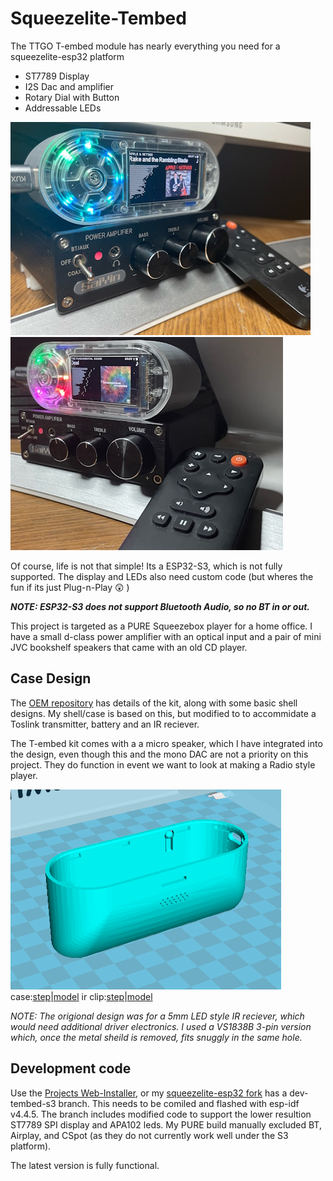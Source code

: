 # Squeezelite-Tembed

The TTGO T-embed module has nearly everything you need for a squeezelite-esp32 platform
- ST7789 Display
- I2S Dac and amplifier
- Rotary Dial with Button
- Addressable LEDs

![Squeexelite-Tembed](tembed1.jpg)![Squeexelite-Tembed](tembed2.jpg)

Of course, life is not that simple!  Its a ESP32-S3, which is not fully supported. The display and LEDs also need custom code (but wheres the fun if its just Plug-n-Play 😲 ) 

**_NOTE: ESP32-S3 does not support Bluetooth Audio, so no BT in or out._**

This project is targeted as a PURE Squeezebox player for a home office.  I have a small d-class power amplifier with an optical input and a pair of mini JVC bookshelf speakers that came with an old CD player.

## Case Design
The [OEM repository](https://github.com/Xinyuan-LilyGO/T-Embed/tree/main) has details of the kit, along with some basic shell designs.  My shell/case is based on this, but modified to to accommidate a Toslink transmitter, battery and an IR reciever.

The T-embed kit comes with a a micro speaker, which I have integrated into the design, even though this and the mono DAC are not a priority on this project.  They do function in event we want to look at making a Radio style player.

![Case Model](tembed-model.png)
case:[step](tembed-case.STEP)|[model](tembed-case.STEP) ir clip:[step](tembed-ir-clip.STEP)|[model](tembed-ir-clip.STL)

_NOTE:  The origional design was for a 5mm LED style IR reciever, which would need additional driver electronics.  I used a VS1838B 3-pin version which, once the metal sheild is removed, fits snuggly in the same hole._

## Development code

Use the [Projects Web-Installer](https://wizmo2.github.io/TAudio-Case/), or my [squeezelite-esp32 fork](https://github.com/wizmo2/squeezelite-esp32/tree/dev-tembed-s3) has a dev-tembed-s3 branch.  This needs to be comiled and flashed with esp-idf v4.4.5.  The branch includes modified code to support the lower resultion ST7789 SPI display and APA102 leds.  My PURE build manually excluded BT, Airplay, and CSpot (as they do not currently work well under the S3 platform).

The latest version is fully functional.

